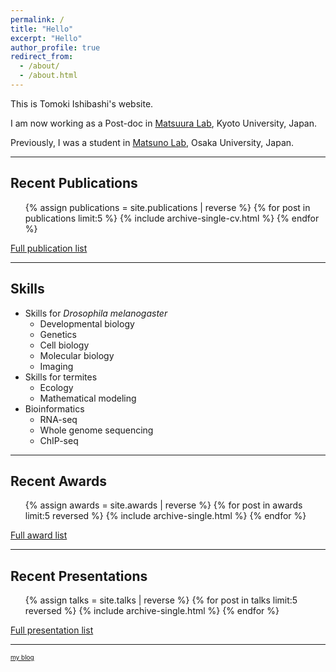 ```yaml
---
permalink: /
title: "Hello"
excerpt: "Hello"
author_profile: true
redirect_from: 
  - /about/
  - /about.html
---
```


This is Tomoki Ishibashi's website.

I am now working as a Post-doc in [Matsuura Lab](http://www.insecteco.kais.kyoto-u.ac.jp/englishpage.html), Kyoto University, Japan.

Previously, I was a student in [Matsuno Lab](http://www.bio.sci.osaka-u.ac.jp/bio_web/lab_page/matsuno/Etop.html), Osaka University, Japan.

---

## Recent Publications

  <ul>{% assign publications = site.publications | reverse %}
  {% for post in publications limit:5 %}
    {% include archive-single-cv.html %}
  {% endfor %}</ul>

[Full publication list](https://ishibaki.github.io/publications/)

---

## Skills

- Skills for *Drosophila melanogaster*
  - Developmental biology
  - Genetics
  - Cell biology
  - Molecular biology
  - Imaging
- Skills for termites
  - Ecology
  - Mathematical modeling
- Bioinformatics
  - RNA-seq
  - Whole genome sequencing
  - ChIP-seq

---

## Recent Awards

  <ul>{% assign awards = site.awards | reverse %}
  {% for post in awards limit:5 reversed %}
    {% include archive-single.html %}
  {% endfor %}</ul>

[Full award list](https://ishibaki.github.io/awards/)

---

## Recent Presentations

  <ul>{% assign talks = site.talks | reverse %}
  {% for post in talks limit:5 reversed %}
    {% include archive-single.html %}
  {% endfor %}</ul>

[Full presentation list](https://ishibaki.github.io/talks/)

---

<font size="1" color="#fafafa"><a href="/blog/">my blog</a></font>
